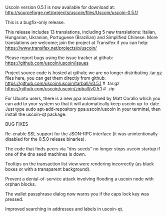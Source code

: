 Uscoin version 0.5.1 is now available for download at:
http://sourceforge.net/projects/uscoin/files/Uscoin/uscoin-0.5.1/

This is a bugfix-only release.

This release includes 13 translations, including 5 new translations:
Italian, Hungarian, Ukranian, Portuguese (Brazilian) and Simplified Chinese.
More translations are welcome; join the project at Transifex if you can help:
https://www.transifex.net/projects/p/uscoin/

Please report bugs using the issue tracker at github:
https://github.com/uscoin/uscoin/issues

Project source code is hosted at github; we are no longer
distributing .tar.gz files here, you can get them
directly from github:
https://github.com/uscoin/uscoin/tarball/v0.5.1  # .tar.gz
https://github.com/uscoin/uscoin/zipball/v0.5.1  # .zip

For Ubuntu users, there is a new ppa maintained by Matt Corallo which
you can add to your system so that it will automatically keep
uscoin up-to-date.  Just type
sudo apt-add-repository ppa:uscoin/uscoin
in your terminal, then install the uscoin-qt package.


BUG FIXES

Re-enable SSL support for the JSON-RPC interface (it was unintentionally
disabled for the 0.5.0 release binaries).

The code that finds peers via "dns seeds" no longer stops uscoin startup
if one of the dns seed machines is down.

Tooltips on the transaction list view were rendering incorrectly (as black boxes
or with a transparent background).

Prevent a denial-of-service attack involving flooding a uscoin node with
orphan blocks.

The wallet passphrase dialog now warns you if the caps lock key was pressed.

Improved searching in addresses and labels in uscoin-qt.
